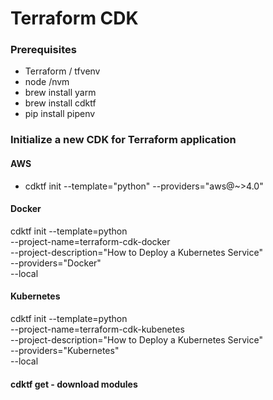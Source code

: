 # Terraform CDK 

### Prerequisites 
  - Terraform / tfvenv
  - node /nvm
  - brew install yarm
  - brew install cdktf
  - pip install pipenv

 ###  Initialize a new CDK for Terraform application
  #### AWS
  - cdktf init --template="python" --providers="aws@~>4.0"
  #### Docker
  cdktf init --template=python \
             --project-name=terraform-cdk-docker \
             --project-description="How to Deploy a Kubernetes Service" \
             --providers="Docker" \
             --local
  #### Kubernetes
  cdktf init --template=python \
             --project-name=terraform-cdk-kubenetes \
             --project-description="How to Deploy a Kubernetes Service" \
             --providers="Kubernetes" \
             --local
  #### cdktf get - download modules